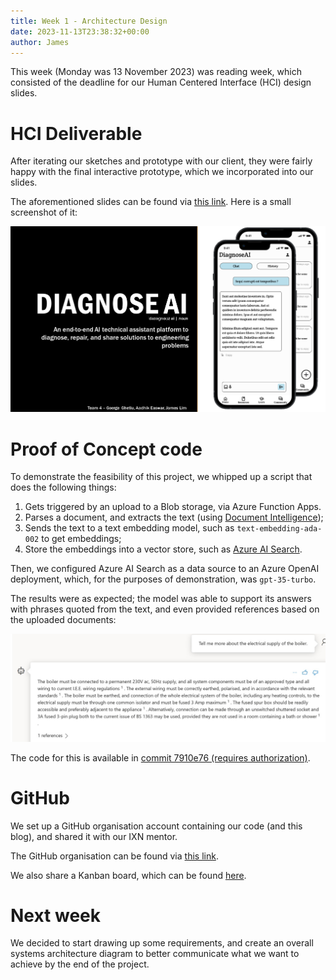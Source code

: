 ```yaml
---
title: Week 1 - Architecture Design
date: 2023-11-13T23:38:32+00:00
author: James
---
```


This week (Monday was 13 November 2023) was reading week, which
consisted of the deadline for our Human Centered Interface (HCI)
design slides.

# HCI Deliverable

After iterating our sketches and prototype with our client, they were
fairly happy with the final interactive prototype, which we
incorporated into our slides.

The aforementioned slides can be found via [this link](/diagnoseai-dev-blog/Report.pdf). Here is
a small screenshot of it:

![image of first slide of diagnoseai](images/2023-11-27_23-51.png)

# Proof of Concept code

To demonstrate the feasibility of this project, we whipped up a script
that does the following things:

1. Gets triggered by an upload to a Blob storage, via Azure Function Apps.
2. Parses a document, and extracts the text (using [Document Intelligence](https://azure.microsoft.com/en-gb/products/ai-services/ai-document-intelligence));
3. Sends the text to a text embedding model, such as
   `text-embedding-ada-002` to get embeddings;
4. Store the embeddings into a vector store, such as [Azure AI Search](https://azure.microsoft.com/en-gb/products/ai-services/ai-search).

Then, we configured Azure AI Search as a data source to an Azure
OpenAI deployment, which, for the purposes of demonstration, was
`gpt-35-turbo`.

The results were as expected; the model was able to support its
answers with phrases quoted from the text, and even provided
references based on the uploaded documents:

![image of demo response](images/demo-poc-1.jpg)

The code for this is available in [commit 7910e76 (requires
authorization)](https://github.com/2023-comp0016-avanade-team4/diagnoseai-core/blob/7910e761ddbae4e76b7115ed9ce519730f93787a/function_app.py).

# GitHub

We set up a GitHub organisation account containing our code (and this
blog), and shared it with our IXN mentor.

The GitHub organisation can be found via [this
link](https://github.com/orgs/2023-comp0016-avanade-team4).

We also share a Kanban board, which can be found
[here](https://github.com/orgs/2023-comp0016-avanade-team4/projects/2).

# Next week

We decided to start drawing up some requirements, and create an
overall systems architecture diagram to better communicate what we
want to achieve by the end of the project.
